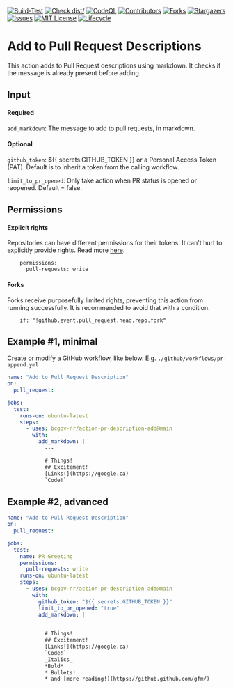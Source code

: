<!-- Badges -->
[![Build-Test](https://github.com/bcgov-nr/action-pr-description-add/actions/workflows/test.yml/badge.svg)](https://github.com/bcgov-nr/action-pr-description-add/actions/workflows/test.yml)
[![Check dist/](https://github.com/bcgov-nr/action-pr-description-add/actions/workflows/check-dist.yml/badge.svg)](https://github.com/bcgov-nr/action-pr-description-add/actions/workflows/check-dist.yml)
[![CodeQL](https://github.com/bcgov-nr/action-pr-description-add/actions/workflows/codeql-analysis.yml/badge.svg)](https://github.com/bcgov-nr/action-pr-description-add/actions/workflows/codeql-analysis.yml)
[![Contributors](https://img.shields.io/github/contributors/bcgov-nr/action-pr-description-add)](/../../graphs/contributors)
[![Forks](https://img.shields.io/github/forks/bcgov-nr/action-pr-description-add)](/../../network/members)
[![Stargazers](https://img.shields.io/github/stars/bcgov-nr/action-pr-description-add)](/../../stargazers)
[![Issues](https://img.shields.io/github/issues/bcgov-nr/action-pr-description-add)](/../../issues)
[![MIT License](https://img.shields.io/github/license/bcgov-nr/action-pr-description-add.svg)](/LICENSE)
[![Lifecycle](https://img.shields.io/badge/Lifecycle-Experimental-339999)](https://github.com/bcgov/repomountie/blob/master/doc/lifecycle-badges.md)

# Add to Pull Request Descriptions

This action adds to Pull Request descriptions using markdown.  It checks if the message is already present before adding.

## Input

#### Required

`add_markdown`: The message to add to pull requests, in markdown.

#### Optional

`github_token`: ${{ secrets.GITHUB_TOKEN }} or a Personal Access Token (PAT).  Default is to inherit a token from the calling workflow.

`limit_to_pr_opened`: Only take action when PR status is opened or reopened.  Default = false.

## Permissions

#### Explicit rights
Repositories can have different permissions for their tokens.  It can't hurt to explicitly provide rights.  Read more [here](https://docs.github.com/en/actions/security-guides/automatic-token-authentication#permissions-for-the-github_token).

```
    permissions:
      pull-requests: write
```

#### Forks
Forks receive purposefully limited rights, preventing this action from running successfully.  It is recommended to avoid that with a condition.
```
    if: "!github.event.pull_request.head.repo.fork"
```

## Example #1, minimal

Create or modify a GitHub workflow, like below.  E.g. `./github/workflows/pr-append.yml`

```yaml
name: "Add to Pull Request Description"
on:
  pull_request:

jobs:
  test:
    runs-on: ubuntu-latest
    steps:
      - uses: bcgov-nr/action-pr-description-add@main
        with:
          add_markdown: |
            ---

            # Things!
            ## Excitement!
            [Links!](https://google.ca)
            `Code!`
```

## Example #2, advanced


```yaml
name: "Add to Pull Request Description"
on:
  pull_request:

jobs:
  test:
    name: PR Greeting
    permissions:
      pull-requests: write
    runs-on: ubuntu-latest
    steps:
      - uses: bcgov-nr/action-pr-description-add@main
        with:
          github_token: "${{ secrets.GITHUB_TOKEN }}"
          limit_to_pr_opened: "true"
          add_markdown: |
            ---

            # Things!
            ## Excitement!
            [Links!](https://google.ca)
            `Code!`
            _Italics_
            *Bold*
            * Bullets!
            * and [more reading!](https://github.github.com/gfm/)
```

<!-- ## Acknowledgements

This Action is provided courtesty of Forestry Digital Services and Natural Resources Architecture, part of the Government of British Columbia. -->
